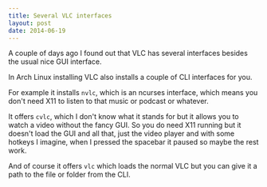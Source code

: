 ```yaml
---
title: Several VLC interfaces
layout: post
date: 2014-06-19
---
```


A couple of days ago I found out that VLC has several interfaces besides the
usual nice GUI interface.

In Arch Linux installing VLC also installs a couple of CLI interfaces for you.

For example it installs `nvlc`, which is an ncurses interface, which means you
don't need X11 to listen to that music or podcast or whatever.

It offers `cvlc`, which I don't know what it stands for but it allows you to
watch a video without the fancy GUI. So you do need X11 running but it doesn't
load the GUI and all that, just the video player and with some hotkeys
I imagine, when I pressed the spacebar it paused so maybe the rest work.

And of course it offers `vlc` which loads the normal VLC but you can give it
a path to the file or folder from the CLI.
